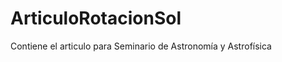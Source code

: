 ArticuloRotacionSol
===================

Contiene el articulo para Seminario de Astronomía y Astrofísica
